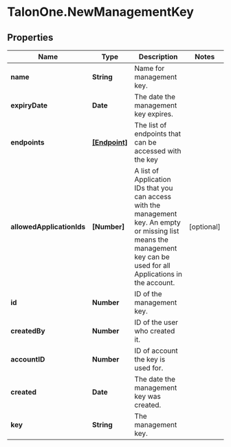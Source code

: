 # TalonOne.NewManagementKey

## Properties

Name | Type | Description | Notes
------------ | ------------- | ------------- | -------------
**name** | **String** | Name for management key. | 
**expiryDate** | **Date** | The date the management key expires. | 
**endpoints** | [**[Endpoint]**](Endpoint.md) | The list of endpoints that can be accessed with the key | 
**allowedApplicationIds** | **[Number]** | A list of Application IDs that you can access with the management key. An empty or missing list means the management key can be used for all Applications in the account.  | [optional] 
**id** | **Number** | ID of the management key. | 
**createdBy** | **Number** | ID of the user who created it. | 
**accountID** | **Number** | ID of account the key is used for. | 
**created** | **Date** | The date the management key was created. | 
**key** | **String** | The management key. | 


